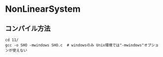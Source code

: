 # NonLinearSystem

## コンパイル方法

```shell
cd 11/
gcc -o SHO -mwindows SHO.c  # windowsのみ Unix環境では"-mwindows"オプションが使えない
```
